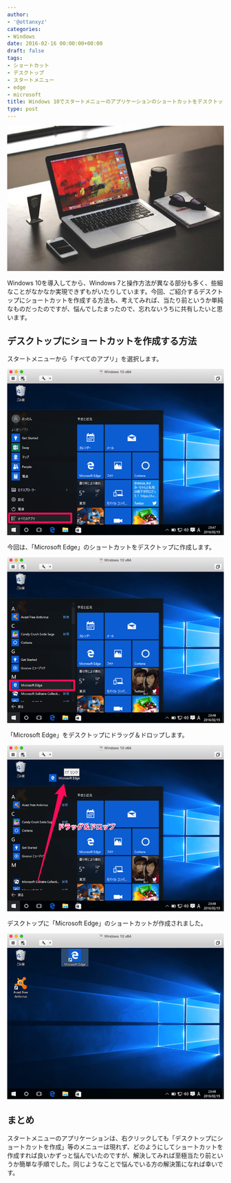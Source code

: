 ```yaml
---
author:
- '@ottanxyz'
categories:
- Windows
date: 2016-02-16 00:00:00+00:00
draft: false
tags:
- ショートカット
- デスクトップ
- スタートメニュー
- edge
- microsoft
title: Windows 10でスタートメニューのアプリケーションのショートカットをデスクトップに作成する方法
type: post
---
```


![](160216-56c3174321090.jpg)






Windows 10を導入してから、Windows 7と操作方法が異なる部分も多く、些細なことがなかなか実現できずもがいたりしています。今回、ご紹介するデスクトップにショートカットを作成する方法も、考えてみれば、当たり前というか単純なものだったのですが、悩んでしたまったので、忘れないうちに共有したいと思います。





## デスクトップにショートカットを作成する方法





スタートメニューから「すべてのアプリ」を選択します。





![](160216-56c31744c26aa.png)






今回は、「Microsoft Edge」のショートカットをデスクトップに作成します。





![](160216-56c31753b5861.png)






「Microsoft Edge」をデスクトップにドラッグ＆ドロップします。





![](160216-56c317632f0ce.png)






デスクトップに「Microsoft Edge」のショートカットが作成されました。





![](160216-56c31772998b0.png)






## まとめ





スタートメニューのアプリケーションは、右クリックしても「デスクトップにショートカットを作成」等のメニューは現れず、どのようにしてショートカットを作成すれば良いかずっと悩んでいたのですが、解決してみれば至極当たり前というか簡単な手順でした。同じようなことで悩んでいる方の解決策になれば幸いです。